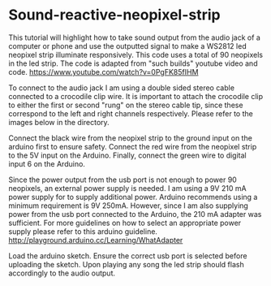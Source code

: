 # Sound-reactive-neopixel-strip
This tutorial will highlight how to take sound output from the audio jack of a computer or phone and use the outputted signal to make a WS2812 led neopixel strip illuminate responsively. This code uses a total of 90 neopixels in the led strip. The code is adapted from "such builds" youtube video and code.
https://www.youtube.com/watch?v=0PgFK85fIHM

To connect to the audio jack I am using a double sided stereo cable connected to a crocodile clip wire. It is important to attach the crocodile clip to either the first or second "rung" on the stereo cable tip, since these correspond to the left and right channels respectively. Please refer to the images below in the directory.

Connect the black wire from the neopixel strip to the ground input on the arduino first to ensure safety. Connect the red wire from the neopixel strip to the 5V input on the Arduino. Finally, connect the green wire to digital input 6 on the Arduino.

Since the power output from the usb port is not enough to power 90 neopixels, an external power supply is needed. I am using a 9V 210 mA power supply for to supply additional power. Arduino recommends using a minimum requirement is 9V 250mA. However, since I am also supplying power from the usb port connected to the Arduino, the 210 mA adapter was sufficient. For more guidelines on how to select an appropriate power supply please refer to this arduino guideline. http://playground.arduino.cc/Learning/WhatAdapter

Load the arduino sketch. Ensure the correct usb port is selected before uploading the sketch. Upon playing any song the led strip should flash accordingly to the audio output.
